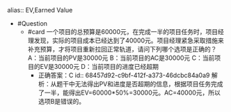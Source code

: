 alias:: EV,Earned Value

- #Question
	- #card 一个项目的总预算是60000元，在完成一半的项目任务时，项目经理发现，实际的项目成本已经达到了40000元。项目经理紧急采取措施来补充预算，才将项目重新拉回正常轨道，请问下列哪个选项是正确的？
	  A：当前项目的PV是30000元
	  B：当前项目的AC是30000元
	  C：当前项目的EV是30000元
	  D：当前项目的进度已经超期
		- 正确答案：C
		  id:: 68457d92-c9bf-412f-a373-46dcbc84a0a9
		  解析：从题干中无法得出PV和进度是否超期的信息，根据项目任务完成了一半，能得出EV=60000*50%=30000元。AC=40000元，所以选项B是错误的。